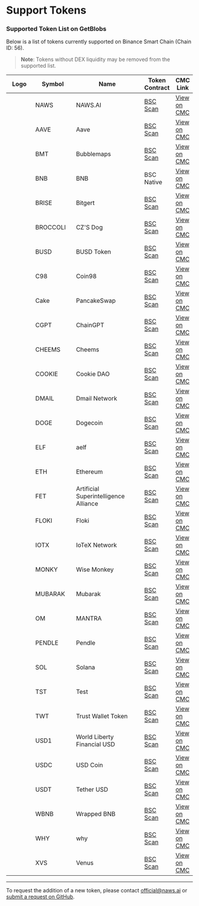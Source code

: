 # Support Tokens

### Supported Token List on GetBlobs

Below is a list of tokens currently supported on Binance Smart Chain (Chain ID: 56).

> **Note**: Tokens without DEX liquidity may be removed from the supported list.

<table><thead><tr><th width="87.5">Logo</th><th width="118">Symbol</th><th width="243.5">Name</th><th>Token Contract</th><th>CMC Link</th></tr></thead><tbody><tr><td><img src="https://camo.githubusercontent.com/05db8716fe1d07356b1f5426513c69a37215169a3f6727e874b580f60cab2f5a/68747470733a2f2f73332e61702d6e6f727468656173742d322e616d617a6f6e6177732e636f6d2f63646e2e6e6177732e61692f696d616765732f636f696e2d6c6f676f732f746f6b656e5f73796d626f6c735f6e6177732e706e67" alt="" data-size="line"></td><td>NAWS</td><td>NAWS.AI</td><td><a href="https://bscscan.com/token/0x726a54E04f394b6e44e58a2D7CB0fEc61361D10E">BSC Scan</a></td><td><a href="https://coinmarketcap.com/currencies/naws-ai">View on CMC </a></td></tr><tr><td><img src="https://camo.githubusercontent.com/8e10431de601ce667064f4e249e7569090c34d57d22b3e8b0d77431f086f1516/68747470733a2f2f73332e61702d6e6f727468656173742d322e616d617a6f6e6177732e636f6d2f63646e2e6e6177732e61692f696d616765732f636f696e2d6c6f676f732f746f6b656e5f73796d626f6c735f616176652e706e67" alt="" data-size="line"></td><td>AAVE</td><td>Aave</td><td><a href="https://bscscan.com/token/0xfb6115445bff7b52feb98650c87f44907e58f802">BSC Scan</a></td><td><a href="https://coinmarketcap.com/currencies/aave">View on CMC </a></td></tr><tr><td><img src="https://camo.githubusercontent.com/a52cf813e485d0006d59b831930af0454ed03d5d551353ab3aa3bbf8d18defd4/68747470733a2f2f73332e61702d6e6f727468656173742d322e616d617a6f6e6177732e636f6d2f63646e2e6e6177732e61692f696d616765732f636f696e2d6c6f676f732f746f6b656e5f73796d626f6c735f627562626c656d6170732e706e67" alt="" data-size="line"></td><td>BMT</td><td>Bubblemaps</td><td><a href="https://bscscan.com/token/0x7d814b9eD370Ec0a502EdC3267393bF62d891B62">BSC Scan</a></td><td><a href="https://coinmarketcap.com/currencies/bubblemaps">View on CMC </a></td></tr><tr><td><img src="https://camo.githubusercontent.com/08853cf09c7bd760fc1fcfe799a0df484a993d00c687ec4657f4499b95fcdaf0/68747470733a2f2f73332e61702d6e6f727468656173742d322e616d617a6f6e6177732e636f6d2f63646e2e6e6177732e61692f696d616765732f636f696e2d6c6f676f732f746f6b656e5f73796d626f6c735f77726170706564626e622e706e67" alt="" data-size="line"></td><td>BNB</td><td>BNB</td><td>BSC Native</td><td><a href="https://coinmarketcap.com/currencies/bnb">View on CMC </a></td></tr><tr><td><img src="https://camo.githubusercontent.com/9740af06f3fbf217e1f1241e0d24c29c7ae213fe8f93f1d2e3237e13c98d2787/68747470733a2f2f73332e61702d6e6f727468656173742d322e616d617a6f6e6177732e636f6d2f63646e2e6e6177732e61692f696d616765732f636f696e2d6c6f676f732f746f6b656e5f73796d626f6c735f626974726973652e737667" alt="" data-size="line"></td><td>BRISE</td><td>Bitgert</td><td><a href="https://bscscan.com/token/0x8FFf93E810a2eDaaFc326eDEE51071DA9d398E83">BSC Scan</a></td><td><a href="https://coinmarketcap.com/currencies/bitrise-token">View on CMC </a></td></tr><tr><td><img src="https://camo.githubusercontent.com/084b2609b7fbd6204d3f2c15bd577673a0ca90edeb8c9e0030ce6e9b97c16e38/68747470733a2f2f73332e61702d6e6f727468656173742d322e616d617a6f6e6177732e636f6d2f63646e2e6e6177732e61692f696d616765732f636f696e2d6c6f676f732f746f6b656e5f73796d626f6c735f637a73646f672e706e67" alt="" data-size="line"></td><td>BROCCOLI</td><td>CZ'S Dog</td><td><a href="https://bscscan.com/token/0x6d5AD1592ed9D6D1dF9b93c793AB759573Ed6714">BSC Scan</a></td><td><a href="https://coinmarketcap.com/currencies/czsdog-broccoli">View on CMC </a></td></tr><tr><td><img src="https://camo.githubusercontent.com/1e48c2fe4a70ffe797eeb22996077bc0359d3a0cae143225a701d9ff0f72cecd/68747470733a2f2f73332e61702d6e6f727468656173742d322e616d617a6f6e6177732e636f6d2f63646e2e6e6177732e61692f696d616765732f636f696e2d6c6f676f732f746f6b656e5f73796d626f6c735f627573642e706e67" alt="" data-size="line"></td><td>BUSD</td><td>BUSD Token</td><td><a href="https://bscscan.com/token/0xe9e7CEA3DedcA5984780Bafc599bD69ADd087D56">BSC Scan</a></td><td><a href="https://coinmarketcap.com/currencies/binance-usd">View on CMC </a></td></tr><tr><td><img src="https://camo.githubusercontent.com/857ef5577a7c899b76058d5efd219e52c3e9dc69e3efa85b49c8b6dddfb1b4c2/68747470733a2f2f73332e61702d6e6f727468656173742d322e616d617a6f6e6177732e636f6d2f63646e2e6e6177732e61692f696d616765732f636f696e2d6c6f676f732f746f6b656e5f73796d626f6c735f636f696e39382e706e67" alt="" data-size="line"></td><td>C98</td><td>Coin98</td><td><a href="https://bscscan.com/token/0xaEC945e04baF28b135Fa7c640f624f8D90F1C3a6">BSC Scan</a></td><td><a href="https://coinmarketcap.com/currencies/coin98">View on CMC </a></td></tr><tr><td><img src="https://camo.githubusercontent.com/83f62991712b7ab31a0fcf15eb6e5f9f5f0e60205ff727471f232957c439bf40/68747470733a2f2f73332e61702d6e6f727468656173742d322e616d617a6f6e6177732e636f6d2f63646e2e6e6177732e61692f696d616765732f636f696e2d6c6f676f732f746f6b656e5f73796d626f6c735f70616e63616b65737761702e737667" alt="" data-size="line"></td><td>Cake</td><td>PancakeSwap</td><td><a href="https://bscscan.com/token/0x0E09FaBB73Bd3Ade0a17ECC321fD13a19e81cE82">BSC Scan</a></td><td><a href="https://coinmarketcap.com/currencies/pancakeswap">View on CMC </a></td></tr><tr><td><img src="https://camo.githubusercontent.com/884b48fe8165f174fac0be27051ed65e7a8db545bc9390ef4ea855313f333673/68747470733a2f2f73332e61702d6e6f727468656173742d322e616d617a6f6e6177732e636f6d2f63646e2e6e6177732e61692f696d616765732f636f696e2d6c6f676f732f746f6b656e5f73796d626f6c735f636861696e6770742e706e67" alt="" data-size="line"></td><td>CGPT</td><td>ChainGPT</td><td><a href="https://bscscan.com/token/0x9840652DC04fb9db2C43853633f0F62BE6f00f98">BSC Scan</a></td><td><a href="https://coinmarketcap.com/currencies/chaingpt">View on CMC </a></td></tr><tr><td><img src="https://camo.githubusercontent.com/da98edff641490cf017600693b6c5180f1b00aba5e807765d4249e7850f5dc0a/68747470733a2f2f73332e61702d6e6f727468656173742d322e616d617a6f6e6177732e636f6d2f63646e2e6e6177732e61692f696d616765732f636f696e2d6c6f676f732f746f6b656e5f73796d626f6c735f636865656d732e706e67" alt="" data-size="line"></td><td>CHEEMS</td><td>Cheems</td><td><a href="https://bscscan.com/token/0x0DF0587216a4a1bB7d5082fdc491d93d2dD4B413">BSC Scan</a></td><td><a href="https://coinmarketcap.com/currencies/cheems-pet">View on CMC </a></td></tr><tr><td><img src="https://camo.githubusercontent.com/cd21514c4d60fbe34575f55b8885059a5492829a7e00fb3b1d5c6999874102bf/68747470733a2f2f73332e61702d6e6f727468656173742d322e616d617a6f6e6177732e636f6d2f63646e2e6e6177732e61692f696d616765732f636f696e2d6c6f676f732f746f6b656e5f73796d626f6c735f636f6f6b696564616f2e706e67" alt="" data-size="line"></td><td>COOKIE</td><td>Cookie DAO</td><td><a href="https://bscscan.com/token/0xC0041EF357B183448B235a8Ea73Ce4E4eC8c265F">BSC Scan</a></td><td><a href="https://coinmarketcap.com/currencies/cookie">View on CMC </a></td></tr><tr><td><img src="https://camo.githubusercontent.com/e96ddcf0f7f3d871c682b432914441513707f8f1121050116fb2cf6d958b1771/68747470733a2f2f73332e61702d6e6f727468656173742d322e616d617a6f6e6177732e636f6d2f63646e2e6e6177732e61692f696d616765732f636f696e2d6c6f676f732f746f6b656e5f73796d626f6c735f646d61696c2e737667" alt="" data-size="line"></td><td>DMAIL</td><td>Dmail Network</td><td><a href="https://bscscan.com/token/0xcc6f1e1b87cfcbe9221808d2d85c501aab0b5192">BSC Scan</a></td><td><a href="https://coinmarketcap.com/currencies/dmail-network">View on CMC </a></td></tr><tr><td><img src="https://camo.githubusercontent.com/db955ca085ec11bbcdf386948324da67dfbb806fac3141cb6b2e42b56700faf5/68747470733a2f2f73332e61702d6e6f727468656173742d322e616d617a6f6e6177732e636f6d2f63646e2e6e6177732e61692f696d616765732f636f696e2d6c6f676f732f746f6b656e5f73796d626f6c735f646f67652e706e67" alt="" data-size="line"></td><td>DOGE</td><td>Dogecoin</td><td><a href="https://bscscan.com/token/0xbA2aE424d960c26247Dd6c32edC70B295c744C43">BSC Scan</a></td><td><a href="https://coinmarketcap.com/currencies/dogecoin">View on CMC </a></td></tr><tr><td><img src="https://camo.githubusercontent.com/501ca7447b4d57eadd5f65d9465ddcb360b0a2ff861fe6fc0d8021e7d405dd23/68747470733a2f2f73332e61702d6e6f727468656173742d322e616d617a6f6e6177732e636f6d2f63646e2e6e6177732e61692f696d616765732f636f696e2d6c6f676f732f746f6b656e5f73796d626f6c735f61656c662e737667" alt=""></td><td>ELF</td><td>aelf</td><td><a href="https://bscscan.com/token/0xa3f020a5C92e15be13CAF0Ee5C95cF79585EeCC9">BSC Scan</a></td><td><a href="https://coinmarketcap.com/currencies/aelf">View on CMC </a></td></tr><tr><td><img src="https://camo.githubusercontent.com/2175d38880c8079606b63e59438bbec2df5f796cd510436619f426bdc1722af6/68747470733a2f2f73332e61702d6e6f727468656173742d322e616d617a6f6e6177732e636f6d2f63646e2e6e6177732e61692f696d616765732f636f696e2d6c6f676f732f746f6b656e5f73796d626f6c735f657468657265756d2e706e67" alt="" data-size="line"></td><td>ETH</td><td>Ethereum</td><td><a href="https://bscscan.com/token/0x2170Ed0880ac9A755fd29B2688956BD959F933F8">BSC Scan</a></td><td><a href="https://coinmarketcap.com/currencies/ethereum">View on CMC </a></td></tr><tr><td><img src="https://camo.githubusercontent.com/e60296f6df90afc07bc5435d0fc73f83c61849b9953a56a5eb711d13d2bab847/68747470733a2f2f73332e61702d6e6f727468656173742d322e616d617a6f6e6177732e636f6d2f63646e2e6e6177732e61692f696d616765732f636f696e2d6c6f676f732f746f6b656e5f73796d626f6c735f6172746966696369616c2e706e67" alt="" data-size="line"></td><td>FET</td><td>Artificial Superintelligence Alliance</td><td><a href="https://bscscan.com/token/0x031b41e504677879370e9dbcf937283a8691fa7f">BSC Scan</a></td><td><a href="https://coinmarketcap.com/currencies/artificial-superintelligence-alliance">View on CMC </a></td></tr><tr><td><img src="https://camo.githubusercontent.com/81fe771e0c65c04061b94acd4ae4ae99efe18c0d012553c65df160f66b9dea86/68747470733a2f2f73332e61702d6e6f727468656173742d322e616d617a6f6e6177732e636f6d2f63646e2e6e6177732e61692f696d616765732f636f696e2d6c6f676f732f746f6b656e5f73796d626f6c735f666c6f6b692e706e67" alt="" data-size="line"></td><td>FLOKI</td><td>Floki</td><td><a href="https://bscscan.com/token/0xfb5B838b6cfEEdC2873aB27866079AC55363D37E">BSC Scan</a></td><td><a href="https://coinmarketcap.com/currencies/floki-inu">View on CMC </a></td></tr><tr><td><img src="https://camo.githubusercontent.com/32ce9f275edfaee401a6a062adf2a402de73267aaef2a8fa5318c1858821d51e/68747470733a2f2f73332e61702d6e6f727468656173742d322e616d617a6f6e6177732e636f6d2f63646e2e6e6177732e61692f696d616765732f636f696e2d6c6f676f732f746f6b656e5f73796d626f6c735f696f7465782e737667" alt="" data-size="line"></td><td>IOTX</td><td>IoTeX Network</td><td><a href="https://bscscan.com/token/0x9678e42cebeb63f23197d726b29b1cb20d0064e5">BSC Scan</a></td><td><a href="https://coinmarketcap.com/currencies/iotex">View on CMC </a></td></tr><tr><td><img src="https://camo.githubusercontent.com/680f080a09494a293d9ad88a038a48e120f1fff009f7767261a23aff6e823efd/68747470733a2f2f73332e61702d6e6f727468656173742d322e616d617a6f6e6177732e636f6d2f63646e2e6e6177732e61692f696d616765732f636f696e2d6c6f676f732f746f6b656e5f73796d626f6c735f776973656d6f6e6b65792e706e67" alt="" data-size="line"></td><td>MONKY</td><td>Wise Monkey</td><td><a href="https://bscscan.com/token/0x59E69094398AfbEA632F8Bd63033BdD2443a3Be1">BSC Scan</a></td><td><a href="https://coinmarketcap.com/currencies/wise-monkey">View on CMC </a></td></tr><tr><td><img src="https://camo.githubusercontent.com/441d37b1adc5e4135e84e0c1ff28d9c1d3ec93ca11640aac68ca73b07681dd94/68747470733a2f2f73332e61702d6e6f727468656173742d322e616d617a6f6e6177732e636f6d2f63646e2e6e6177732e61692f696d616765732f636f696e2d6c6f676f732f746f6b656e5f73796d626f6c735f6d7562726172616b2e706e67" alt="" data-size="line"></td><td>MUBARAK</td><td>Mubarak</td><td><a href="https://bscscan.com/token/0x5C85D6C6825aB4032337F11Ee92a72DF936b46F6">BSC Scan</a></td><td><a href="https://coinmarketcap.com/currencies/mubarak">View on CMC </a></td></tr><tr><td><img src="https://camo.githubusercontent.com/2b5ffbfc864d02c5d6f9265cb1a1353484d317c284697d320199d11c9499bb2f/68747470733a2f2f73332e61702d6e6f727468656173742d322e616d617a6f6e6177732e636f6d2f63646e2e6e6177732e61692f696d616765732f636f696e2d6c6f676f732f746f6b656e5f73796d626f6c735f6d616e7472612e706e67" alt="" data-size="line"></td><td>OM</td><td>MANTRA</td><td><a href="https://bscscan.com/token/0xf78d2e7936f5fe18308a3b2951a93b6c4a41f5e2">BSC Scan</a></td><td><a href="https://coinmarketcap.com/currencies/mantra">View on CMC </a></td></tr><tr><td><img src="https://camo.githubusercontent.com/3d93d163a491f9d135a2cf45b647e3182b1d7420214756efc97226df29d80dfd/68747470733a2f2f73332e61702d6e6f727468656173742d322e616d617a6f6e6177732e636f6d2f63646e2e6e6177732e61692f696d616765732f636f696e2d6c6f676f732f746f6b656e5f73796d626f6c735f70656e646c652e706e67" alt="" data-size="line"></td><td>PENDLE</td><td>Pendle</td><td><a href="https://bscscan.com/token/0xb3Ed0A426155B79B898849803E3B36552f7ED507">BSC Scan</a></td><td><a href="https://coinmarketcap.com/currencies/pendle">View on CMC </a></td></tr><tr><td><img src="https://camo.githubusercontent.com/6e8362309aedb0f953a5aae99d7d1fc2812d7abeb129ad1ad6f33ff70b07450f/68747470733a2f2f73332e61702d6e6f727468656173742d322e616d617a6f6e6177732e636f6d2f63646e2e6e6177732e61692f696d616765732f636f696e2d6c6f676f732f746f6b656e5f73796d626f6c735f736f6c616e612e706e67" alt="" data-size="line"></td><td>SOL</td><td>Solana</td><td><a href="https://bscscan.com/token/0x570A5D26f7765Ecb712C0924E4De545B89fD43dF">BSC Scan</a></td><td><a href="https://coinmarketcap.com/currencies/solana">View on CMC </a></td></tr><tr><td><img src="https://camo.githubusercontent.com/7f2477f041857647860fb72c3488142d9ac9852060eff49787b995cb179164c8/68747470733a2f2f73332e61702d6e6f727468656173742d322e616d617a6f6e6177732e636f6d2f63646e2e6e6177732e61692f696d616765732f636f696e2d6c6f676f732f746f6b656e5f73796d626f6c735f7473742e706e67" alt="" data-size="line"></td><td>TST</td><td>Test</td><td><a href="https://bscscan.com/token/0x86Bb94DdD16Efc8bc58e6b056e8df71D9e666429">BSC Scan</a></td><td><a href="https://coinmarketcap.com/currencies/test-token-bsc">View on CMC </a></td></tr><tr><td><img src="https://camo.githubusercontent.com/06adc3f1f85c6505cc505c97b1ead5bf973854a9c0b859bc91a6d28ffe6e2c7f/68747470733a2f2f73332e61702d6e6f727468656173742d322e616d617a6f6e6177732e636f6d2f63646e2e6e6177732e61692f696d616765732f636f696e2d6c6f676f732f746f6b656e5f73796d626f6c735f747275737477616c6c65742e706e67" alt="" data-size="line"></td><td>TWT</td><td>Trust Wallet Token</td><td><a href="https://bscscan.com/token/0x4b0f1812e5df2a09796481ff14017e6005508003">BSC Scan</a></td><td><a href="https://coinmarketcap.com/currencies/trust-wallet-token">View on CMC </a></td></tr><tr><td><img src="https://camo.githubusercontent.com/1dc2e572ecc43466776d0e2a7f307452d9776ccbb7604ad030c58a186b456b90/68747470733a2f2f73332e61702d6e6f727468656173742d322e616d617a6f6e6177732e636f6d2f63646e2e6e6177732e61692f696d616765732f636f696e2d6c6f676f732f746f6b656e5f73796d626f6c735f776f726c645f6c6962657274795f66696e616e6369616c2e706e67" alt="" data-size="line"></td><td>USD1</td><td>World Liberty Financial USD</td><td><a href="https://bscscan.com/token/0x8d0D000Ee44948FC98c9B98A4FA4921476f08B0d">BSC Scan</a></td><td><a href="https://coinmarketcap.com/currencies/usd1">View on CMC </a></td></tr><tr><td><img src="https://camo.githubusercontent.com/7be3da742a05f2ff0f1355d5d938cbb5bf993701fdc490ab910200f67f91aa0e/68747470733a2f2f73332e61702d6e6f727468656173742d322e616d617a6f6e6177732e636f6d2f63646e2e6e6177732e61692f696d616765732f636f696e2d6c6f676f732f746f6b656e5f73796d626f6c735f7573642e706e67" alt="" data-size="line"></td><td>USDC</td><td>USD Coin</td><td><a href="https://bscscan.com/token/0x8AC76a51cc950d9822D68b83fE1Ad97B32Cd580d">BSC Scan</a></td><td><a href="https://coinmarketcap.com/currencies/usd-coin">View on CMC </a></td></tr><tr><td><img src="https://camo.githubusercontent.com/0b82139a36fcab92af98f10894983ceb943029e890ed87e11bfd3a3ecc962f26/68747470733a2f2f73332e61702d6e6f727468656173742d322e616d617a6f6e6177732e636f6d2f63646e2e6e6177732e61692f696d616765732f636f696e2d6c6f676f732f746f6b656e5f73796d626f6c735f746574686572757364742e706e67" alt="" data-size="line"></td><td>USDT</td><td>Tether USD</td><td><a href="https://bscscan.com/token/0x55d398326f99059fF775485246999027B3197955">BSC Scan</a></td><td><a href="https://coinmarketcap.com/currencies/tether">View on CMC </a></td></tr><tr><td><img src="https://camo.githubusercontent.com/08853cf09c7bd760fc1fcfe799a0df484a993d00c687ec4657f4499b95fcdaf0/68747470733a2f2f73332e61702d6e6f727468656173742d322e616d617a6f6e6177732e636f6d2f63646e2e6e6177732e61692f696d616765732f636f696e2d6c6f676f732f746f6b656e5f73796d626f6c735f77726170706564626e622e706e67" alt="" data-size="line"></td><td>WBNB</td><td>Wrapped BNB</td><td><a href="https://bscscan.com/token/0xbb4CdB9CBd36B01bD1cBaEBF2De08d9173bc095c">BSC Scan</a></td><td><a href="https://coinmarketcap.com/currencies/wbnb">View on CMC </a></td></tr><tr><td><img src="https://camo.githubusercontent.com/4a8b2c7d57978b7892f6bb111d7f8dc5312c3b93201919f6fbcd67f3185c8f86/68747470733a2f2f73332e61702d6e6f727468656173742d322e616d617a6f6e6177732e636f6d2f63646e2e6e6177732e61692f696d616765732f636f696e2d6c6f676f732f746f6b656e5f73796d626f6c735f7768792e706e67" alt="" data-size="line"></td><td>WHY</td><td>why</td><td><a href="https://bscscan.com/token/0x9eC02756A559700d8D9e79ECe56809f7bcC5dC27">BSC Scan</a></td><td><a href="https://coinmarketcap.com/currencies/why">View on CMC </a></td></tr><tr><td><img src="https://camo.githubusercontent.com/dd74612c85ad6606b289d8a6f1e60fbe4e792f2b264b7ff74db14c0df707d9a0/68747470733a2f2f73332e61702d6e6f727468656173742d322e616d617a6f6e6177732e636f6d2f63646e2e6e6177732e61692f696d616765732f636f696e2d6c6f676f732f746f6b656e5f73796d626f6c735f76656e75732e706e67" alt="" data-size="line"></td><td>XVS</td><td>Venus</td><td><a href="https://bscscan.com/token/0xcF6BB5389c92Bdda8a3747Ddb454cB7a64626C63">BSC Scan</a></td><td><a href="https://coinmarketcap.com/currencies/venus">View on CMC </a></td></tr></tbody></table>

***

To request the addition of a new token, please contact [official@naws.ai](mailto:official@naws.ai) or [submit a request on GitHub](https://github.com/naws-ai/getblobs-token-list/blob/main/CONTRIBUTING.md).
